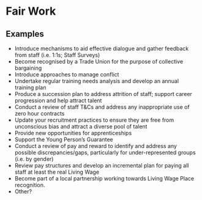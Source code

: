 # Fair Work

## Examples
- Introduce mechanisms to aid effective dialogue and gather feedback from staff (i.e. 1:1s; Staff Surveys)
- Become recognised by a Trade Union for the purpose of collective bargaining
- Introduce approaches to manage conflict
- Undertake regular training needs analysis and develop an annual training plan
- Produce a succession plan to address attrition of staff; support career progression and help attract talent
- Conduct a review of staff T&Cs and address any inappropriate use of zero hour contracts
- Update your recruitment practices to ensure they are free from unconscious bias and attract a diverse pool of talent
- Provide new opportunities for apprenticeships
- Support the Young Person’s Guarantee
- Conduct a review of pay and reward to identify and address any possible discrepancies/gaps, particularly for under-represented groups (i.e. by gender) 
- Review pay structures and develop an incremental plan for paying all staff at least the real Living Wage
- Become part of a local partnership working towards Living Wage Place recognition.
- Other?



